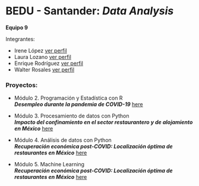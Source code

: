 # BEDU - Santander: *Data Analysis*

**Equipo 9**

Integrantes:
- Irene López [ver perfil](https://www.linkedin.com/in/irene-lopez-rodriguez/)
- Laura Lozano [ver perfil](https://www.linkedin.com/in/laura-lozano-bautista/)
- Enrique Rodríguez [ver perfil](https://www.linkedin.com/in/enrique-rodriguez97/)
- Walter Rosales [ver perfil]()

### Proyectos: 
- Módulo 2. Programación y Estadística con R  <br /> ***Desempleo durante la pandemia de COVID-19*** [here](R/)

- Módulo 3. Procesamiento de datos con Python  <br /> ***Impacto del confinamiento en el sector restaurantero y de alojamiento en México*** [here](Python/)

- Módulo 4. Análisis de datos con Python <br /> ***Recuperación económica post-COVID: Localización óptima de restaurantes en México*** [here](AD_Python/)

- Módulo 5. Machine Learning <br /> ***Recuperación económica post-COVID: Localización óptima de restaurantes en México*** [here](Machine_Learning/)
